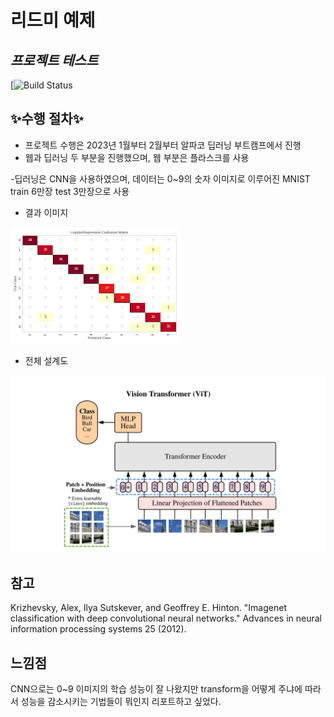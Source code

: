 # 리드미 예제
## _프로젝트 테스트_

[![Build Status](https://test)

## ✨수행 절차✨

- 프로젝트 수행은 2023년 1월부터 2월부터 알파코 딥러닝 부트캠프에서 진행
- 웹과 딥러닝 두 부분을 진행했으며, 웹 부분은 플라스크를 사용

-딥러닝은 CNN을 사용하였으며, 데이터는 0~9의 숫자 이미지로 이루어진
 MNIST train 6만장 test 3만장으로 사용

- 결과 이미지

![image1](output.jpg)

- 전체 설계도

![image2](architecture.jpg)

## 참고
Krizhevsky, Alex,
 Ilya Sutskever, and Geoffrey E. Hinton. "Imagenet classification 
 with deep convolutional neural networks." Advances in neural 
 information processing systems 25 (2012).

## 느낌점
 CNN으로는 0~9 이미지의 학습 성능이 잘 나왔지만 transform을 어떻게
 주냐에 따라서 성능을 감소시키는 기법들이 뭐인지 리포트하고 싶었다.
